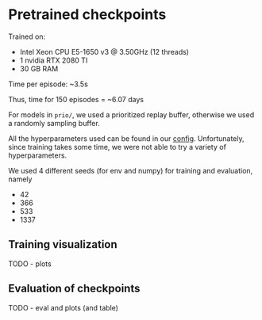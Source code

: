 # Pretrained checkpoints

Trained on:
 * Intel Xeon CPU E5-1650 v3 @ 3.50GHz (12 threads)
 * 1 nvidia RTX 2080 TI
 * 30 GB RAM

Time per episode: ~3.5s

Thus, time for 150 episodes = ~6.07 days

For models in `prio/`, we used a prioritized replay buffer,
otherwise we used a randomly sampling buffer.

All the hyperparameters used can be found in our [config](https://github.com/Dschimm/rl-project/blob/main/src/config.py).
Unfortunately, since training takes some time, we were not able to try a variety of hyperparameters.

We used 4 different seeds (for env and numpy) for training and evaluation, namely
 * 42
 * 366
 * 533
 * 1337

## Training visualization

TODO - plots

## Evaluation of checkpoints

TODO - eval and plots (and table)

